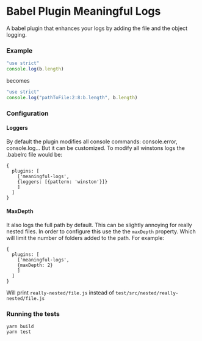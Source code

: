 Babel Plugin Meaningful Logs
======

A babel plugin that enhances your logs by adding the file and the object logging.

### Example
```javascript
"use strict"
console.log(b.length)
```

becomes

```javascript
"use strict"
console.log("pathToFile:2:8:b.length", b.length)
```

### Configuration

#### Loggers

By default the plugin modifies all console commands: console.error, console.log... But it can be customized. To modify all winstons logs the .babelrc file would be:

```
{
  plugins: [
    ['meaningful-logs',
    {loggers: [{pattern: 'winston'}]}
    ]
  ]
}
```

#### MaxDepth
It also logs the full path by default. This can be slightly annoying for really nested files. 
In order to configure this use the the `maxDepth` property.
Which will limit the number of folders added to the path. For example:

```
{
  plugins: [
    ['meaningful-logs',
    {maxDepth: 2}
    ]
  ]
}
```

Will print `really-nested/file.js` instead of `test/src/nested/really-nested/file.js`


### Running the tests

    yarn build
    yarn test
